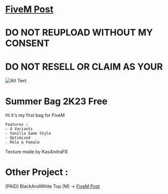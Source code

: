 # [FiveM Post](https://forum.cfx.re/t/free-summer-bag-2k23-add-ons/5185806)
# DO NOT REUPLOAD WITHOUT MY CONSENT
# DO NOT RESELL OR CLAIM AS YOUR
![Alt Text](https://forum-cfx-re.akamaized.net/original/4X/b/1/3/b13e5bdbfa3219faaf66865fb2dd7d001d39f783.gif)
# Summer Bag 2K23 Free
Hi it's my first bag for FiveM

```
Features :
- 4 Variants
- Vanilla Game Style
- Optimized
- Male & Female
```

Texture made by Kas4ndraFR

# Other Project :
[PAID] BlackAndWhite Top [M] -> [FiveM Post](https://forum.cfx.re/t/paid-black-and-white-top-m/5202665)


